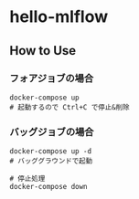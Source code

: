 # hello-mlflow

## How to Use

### フォアジョブの場合

```shell
docker-compose up
# 起動するので Ctrl+C で停止&削除
```

### バッグジョブの場合

```shell
docker-compose up -d
# バッググラウンドで起動

# 停止処理
docker-compose down
```
